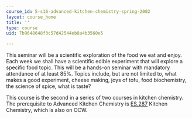 ```yaml
---
course_id: 5-s16-advanced-kitchen-chemistry-spring-2002
layout: course_home
title: ''
type: course
uid: 7b9648648f3c57d42544eb8a4b3560e5

---
```

This seminar will be a scientific exploration of the food we eat and enjoy. Each week we shall have a scientific edible experiment that will explore a specific food topic. This will be a hands-on seminar with mandatory attendance of at least 85%. Topics include, but are not limited to, what makes a good experiment, cheese making, joys of tofu, food biochemistry, the science of spice, what is taste?

This course is the second in a series of two courses in kitchen chemistry. The prerequisite to Advanced Kitchen Chemistry is [ES.287](/courses/es-287-kitchen-chemistry-spring-2009/) Kitchen Chemistry, which is also on OCW.
